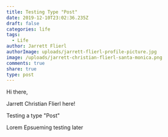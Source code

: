 ```yaml
---
title: Testing Type "Post"
date: 2019-12-10T23:02:36.235Z
draft: false
categories: life
tags:
  - Life
author: Jarrett Flierl
authorImage: uploads/jarrett-flierl-profile-picture.jpg
image: /uploads/jarrett-christian-flierl-santa-monica.png
comments: true
share: true
type: post
---
```

Hi there, 

Jarrett Christian Flierl here!



Testing a type "Post"



Lorem Epsueming testing later
